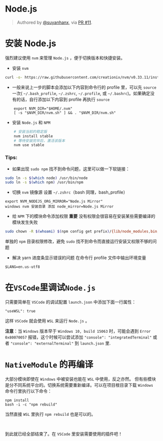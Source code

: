 # Node.js

> Authored by [@suyanhanx](https://github.com/suyanhanx/), via [PR #11](https://github.com/spencerwooo/dowww/pull/11).

# 安装 Node.js

强烈建议使用 `nvm` 来管理 `Node.js` ，便于切换版本和快捷安装。

- 安装 `nvm`

```bash
curl -o- https://raw.githubusercontent.com/creationix/nvm/v0.33.11/install.sh | bash
```

- 一般来说上一步的脚本会添加以下内容到命令行的 profile 里，可以先 `source` 一次( `~/.bash_profile`, `~/.zshrc`, `~/.profile`, 或 `~/.bashrc`)。如果确定没有的话，自行添加以下内容到 profile 再执行 `source`

```
    export NVM_DIR="$HOME/.nvm"
    [ -s "$NVM_DIR/nvm.sh" ] && . "$NVM_DIR/nvm.sh"
```

- 安装 `Node.js` 和 `NPM`

```bash
    # 安装当前的稳定版
    nvm install stable
    # 等待安装完毕后，激活该版本
    nvm use stable
```

### Tips:

- 如果出现 `sudo npm` 找不到命令问题，这里可以做一下软链接：

```bash
sudo ln -s $(which node) /usr/bin/node
sudo ln -s $(which npm) /usr/bin/npm
```

- 切换 `nvm` 镜像源
  设置 `~/.zshrc`（bash 同理，bash_profile）

```
export NVM_NODEJS_ORG_MIRROR="Node.js Mirror"
windows nvm 安装目录 添加 node_mirror=Node.js Mirror
```

- 给 `NPM` 下的模块命令添加权限
  **重要** 没有权限会很容易在安装某些需要编译的模块发生失败

```bash
sudo chown -R $(whoami) $(npm config get prefix)/{lib/node_modules,bin,share}
```

单独的 `npm` 目录权限修改，避免 `sudo` 找不到命令而直接运行安装又权限不够的问题

- 解决 yarn 进度条显示错误的问题
  在命令行 profile 文件中输出环境变量

```
$LANG=en.us-utf8
```

# 在`VSCode`里调试`Node.js`

只需要简单在 `VSCode` 的调试配置 `launch.json` 中添加下面一行属性：

```
"useWSL": true
```

这样 `VSCode` 就会使用 `WSL` 来运行 `Node.js` 。

**注意**：当 `Windows` 版本早于 `Windows 10, build 15063` 时，可能会遇到 `Error 0x80070057` 报错，这个时候可以尝试添加 `"console": "integratedTerminal"` 或者 `"console": "externalTerminal"` 到 `launch.json` 里.

# `NativeModule` 的再编译

大部分模块即使在 `Windows` 中被安装也能在 `WSL` 中使用，反之亦然。
但有些模块是分不同系统平台的。切换系统需要重新编译。可以在项目根目录下载 `Windows` 命令行里执行以下命令：

```
npm install
bash -i -c "npm rebuild"
```

当然直接 `WSL` 里执行 `npm rebuild` 也是可以的。

&nbsp;
&nbsp;

到此就已经全部结束了。在 `VSCode` 里安装需要使用的插件吧！
